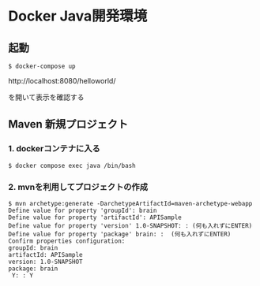 Docker Java開発環境
========================

## 起動

```
$ docker-compose up
```

http://localhost:8080/helloworld/

を開いて表示を確認する


## Maven 新規プロジェクト

### 1. dockerコンテナに入る

```
$ docker compose exec java /bin/bash
```

### 2. mvnを利用してプロジェクトの作成

```
$ mvn archetype:generate -DarchetypeArtifactId=maven-archetype-webapp
Define value for property 'groupId': brain
Define value for property 'artifactId': APISample
Define value for property 'version' 1.0-SNAPSHOT: : (何も入れずにENTER)
Define value for property 'package' brain: :  (何も入れずにENTER)
Confirm properties configuration:
groupId: brain
artifactId: APISample
version: 1.0-SNAPSHOT
package: brain
 Y: : Y
```
